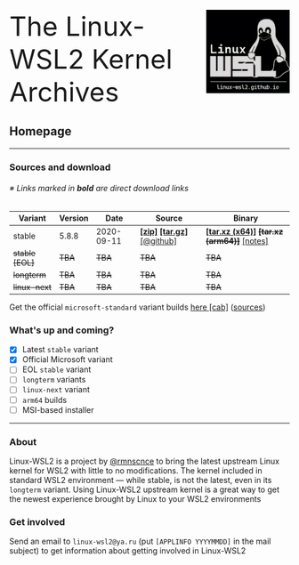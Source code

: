 <img src="images/image.png" width="150" title="WSL Avatar" align="right" /><font size="7">The Linux-WSL2 Kernel Archives</font>
<h2>Homepage</h2>

---

### Sources and download 
###### ※ Links marked in **bold** are direct download links

 Variant | Version | Date | Source | Binary |
 --------|---------|------|--------|--------|
 stable | 5.8.8 | 2020-09-11 | [**[zip]**](https://github.com/linux-wsl2/linux-stable/archive/v5.8.8.zip) [**[tar.gz]**](https://github.com/linux-wsl2/linux-stable/archive/v5.8.8.tar.gz) [[@github]](https://github.com/linux-wsl2/linux-stable/tree/linux-5.8.y) | [**[tar.xz (x64)]**](https://github.com/linux-wsl2/linux-stable/releases/download/v5.8.8/x64_linux-wsl2_5.8.8.tar.xz) ~~**[tar.xz (arm64)]**~~ [[notes]](https://github.com/linux-wsl2/linux-stable/releases/tag/v5.8.8)
 ~~stable [EOL]~~ | ~~TBA~~ | ~~TBA~~ | ~~TBA~~ | ~~TBA~~ 
 ~~longterm~~ | ~~TBA~~ | ~~TBA~~ | ~~TBA~~ | ~~TBA~~ 
 ~~linux-next~~ | ~~TBA~~ | ~~TBA~~ | ~~TBA~~ | ~~TBA~~ 

Get the official `microsoft-standard` variant builds [here [cab]](https://www.catalog.update.microsoft.com/Search.aspx?q=Windows%20Subsystem%20for%20Linux%20Update) ([sources](https://github.com/microsoft/WSL2-Linux-Kernel))

### What's up and coming?
- [x] Latest `stable` variant
- [x] Official Microsoft variant
- [ ] EOL `stable` variant
- [ ] `longterm` variants
- [ ] `linux-next` variant
- [ ] `arm64` builds
- [ ] MSI-based installer

---
### About
Linux-WSL2 is a project by [@rmnscnce](https://www.github.com/rmnscnce) to bring the latest upstream Linux kernel for WSL2 with little to no modifications. The kernel included in standard WSL2 environment — while stable, is not the latest, even in its `longterm` variant. Using Linux-WSL2 upstream kernel is a great way to get the newest experience brought by Linux to your WSL2 environments

### Get involved
Send an email to `linux-wsl2@ya.ru` (put `[APPLINFO YYYYMMDD]` in the mail subject) to get information about getting involved in Linux-WSL2
